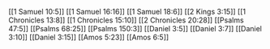 [[1 Samuel 10:5]]
[[1 Samuel 16:16]]
[[1 Samuel 18:6]]
[[2 Kings 3:15]]
[[1 Chronicles 13:8]]
[[1 Chronicles 15:10]]
[[2 Chronicles 20:28]]
[[Psalms 47:5]]
[[Psalms 68:25]]
[[Psalms 150:3]]
[[Daniel 3:5]]
[[Daniel 3:7]]
[[Daniel 3:10]]
[[Daniel 3:15]]
[[Amos 5:23]]
[[Amos 6:5]]
